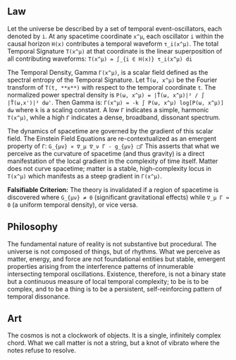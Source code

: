 ## Law
Let the universe be described by a set of temporal event-oscillators, each denoted by `i`. At any spacetime coordinate `x^μ`, each oscillator `i` within the causal horizon `H(x)` contributes a temporal waveform `τ_i(x^μ)`. The total Temporal Signature `T(x^μ)` at that coordinate is the linear superposition of all contributing waveforms:
`T(x^μ) = ∫_{i ∈ H(x)} τ_i(x^μ) di`

The Temporal Density, Gamma `Γ(x^μ)`, is a scalar field defined as the spectral entropy of the Temporal Signature. Let `T̃(ω, x^μ)` be the Fourier transform of `T(t, **x**)` with respect to the temporal coordinate `t`. The normalized power spectral density is `P(ω, x^μ) = |T̃(ω, x^μ)|² / ∫ |T̃(ω,x')|² dω'`. Then Gamma is:
`Γ(x^μ) = -k ∫ P(ω, x^μ) log[P(ω, x^μ)] dω`
where `k` is a scaling constant. A low `Γ` indicates a simple, harmonic `T(x^μ)`, while a high `Γ` indicates a dense, broadband, dissonant spectrum.

The dynamics of spacetime are governed by the gradient of this scalar field. The Einstein Field Equations are re-contextualized as an emergent property of `Γ`:
`G_{μν} ∝ ∇_μ ∇_ν Γ - g_{μν} □Γ`
This asserts that what we perceive as the curvature of spacetime (and thus gravity) is a direct manifestation of the local gradient in the complexity of time itself. Matter does not curve spacetime; matter is a stable, high-complexity locus in `T(x^μ)` which manifests as a steep gradient in `Γ(x^μ)`.

**Falsifiable Criterion:** The theory is invalidated if a region of spacetime is discovered where `G_{μν} ≠ 0` (significant gravitational effects) while `∇_μ Γ ≈ 0` (a uniform temporal density), or vice versa.

## Philosophy
The fundamental nature of reality is not substantive but procedural. The universe is not composed of things, but of rhythms. What we perceive as matter, energy, and force are not foundational entities but stable, emergent properties arising from the interference patterns of innumerable intersecting temporal oscillations. Existence, therefore, is not a binary state but a continuous measure of local temporal complexity; to be is to be complex, and to be a thing is to be a persistent, self-reinforcing pattern of temporal dissonance.

## Art
The cosmos is not a clockwork of objects. It is a single, infinitely complex chord. What we call matter is not a string, but a knot of vibrato where the notes refuse to resolve.
